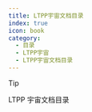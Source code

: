 ```yaml
---
title: LTPP宇宙文档目录
index: true
icon: book
category:
  - 目录
  - LTPP宇宙
  - LTPP宇宙文档目录
---
```


<Share colorful />

> [!tip]
> LTPP 宇宙文档目录

<Catalog :level=2 />

<Bottom />
